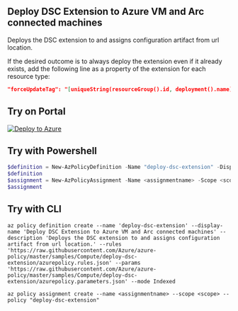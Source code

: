 ## Deploy DSC Extension to Azure VM and Arc connected machines

Deploys the DSC extension to and assigns configuration artifact from url location.

If the desired outcome is to always deploy the extension even if it already exists, add the following line as a property of the extension for each resource type:

```json
"forceUpdateTag": "[uniqueString(resourceGroup().id, deployment().name)]",
```

## Try on Portal

[![Deploy to Azure](http://azuredeploy.net/deploybutton.png)](https://portal.azure.com/#blade/Microsoft_Azure_Policy/CreatePolicyDefinitionBlade/uri/https%3A%2F%2Fraw.githubusercontent.com%2FAzure%2Fazure-policy%2Fmaster%2Fsamples%2FCompute%2Fdeploy-dsc-extension%2Fazurepolicy.json)

## Try with Powershell

````powershell
$definition = New-AzPolicyDefinition -Name "deploy-dsc-extension" -DisplayName "Deploy DSC Extension to Azure VM and Arc connected machines" -description "Deploys the DSC extension to and assigns configuration artifact from url location." -Policy 'https://raw.githubusercontent.com/Azure/azure-policy/master/samples/Compute/deploy-dsc-extension/azurepolicy.rules.json' -Parameter 'https://raw.githubusercontent.com/Azure/azure-policy/master/samples/Compute/deploy-dsc-extension/azurepolicy.parameters.json' -Mode Indexed
$definition
$assignment = New-AzPolicyAssignment -Name <assignmentname> -Scope <scope>  -PolicyDefinition $definition
$assignment 
````

## Try with CLI

````cli
az policy definition create --name 'deploy-dsc-extension' --display-name 'Deploy DSC Extension to Azure VM and Arc connected machines' --description 'Deploys the DSC extension to and assigns configuration artifact from url location.' --rules 'https://raw.githubusercontent.com/Azure/azure-policy/master/samples/Compute/deploy-dsc-extension/azurepolicy.rules.json' --params 'https://raw.githubusercontent.com/Azure/azure-policy/master/samples/Compute/deploy-dsc-extension/azurepolicy.parameters.json' --mode Indexed

az policy assignment create --name <assignmentname> --scope <scope> --policy "deploy-dsc-extension" 
````
